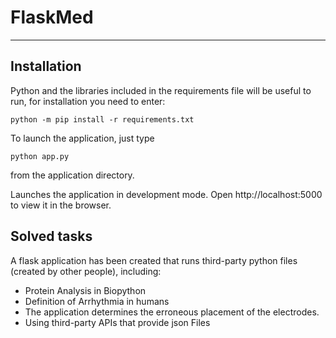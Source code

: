 # FlaskMed
____
## Installation

Python and the libraries included in the requirements file will be useful to run, for installation you need to enter:

`python -m pip install -r requirements.txt`

To launch the application, just type 

`python app.py` 

from the application directory.

Launches the application in development mode.
Open http://localhost:5000 to view it in the browser.

## Solved tasks
A flask application has been created that runs third-party python files (created by other people), including:
+ Protein Analysis in Biopython
+ Definition of Arrhythmia in humans
+ The application determines the erroneous placement of the electrodes.
+ Using third-party APIs that provide json Files

